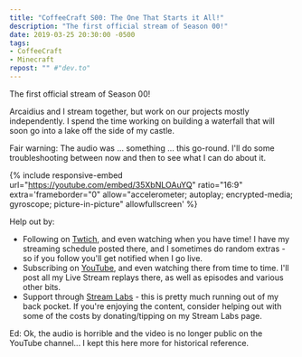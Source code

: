 ```yaml
---
title: "CoffeeCraft S00: The One That Starts it All!"
description: "The first official stream of Season 00!"
date: 2019-03-25 20:30:00 -0500
tags:
- CoffeeCraft
- Minecraft
repost: "" #"dev.to"
---
```


The first official stream of Season 00!

Arcaidius and I stream together, but work on our projects mostly independently. I spend the time working on building a waterfall that will soon go into a lake off the side of my castle.
<!--more-->
Fair warning: The audio was ... something ... this go-round. I'll do some troubleshooting between now and then to see what I can do about it.

{% include responsive-embed url="https://youtube.com/embed/35XbNLOAuYQ" ratio="16:9" extra='frameborder="0" allow="accelerometer; autoplay; encrypted-media; gyroscope; picture-in-picture" allowfullscreen' %}

Help out by:
 * Following on [Twtich](https://twitch.tv/AnonJr_Live), and even watching when you have time! I have my streaming schedule posted there, and I sometimes do random extras - so if you follow you'll get notified when I go live.
 * Subscribing on [YouTube](http://www.youtube.com/channel/UCXafqhKHbkSUIrq0LAuu0tw), and even watching there from time to time. I'll post all my Live Stream replays there, as well as episodes and various other bits.
 * Support through [Stream Labs](https://streamlabs.com/anonjr_live) - this is pretty much running out of my back pocket. If you're enjoying the content, consider helping out with some of the costs by donating/tipping on my Stream Labs page.

Ed: Ok, the audio is horrible and the video is no longer public on the YouTube channel... I kept this here more for historical reference.